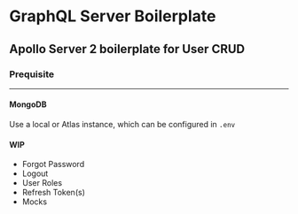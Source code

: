 # GraphQL Server Boilerplate

## Apollo Server 2 boilerplate for User CRUD

### Prequisite
----

#### MongoDB

Use a local or Atlas instance, which can be configured in `.env`


#### WIP

- Forgot Password
- Logout
- User Roles
- Refresh Token(s)
- Mocks